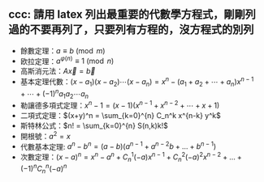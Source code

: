 ## ccc: 請用 latex 列出最重要的代數學方程式，剛剛列過的不要再列了，只要列有方程的，沒方程式的別列

* 餘數定理：$a \equiv b \pmod m$
* 欧拉定理：$a^{\varphi(n)} \equiv 1 \pmod{n}$
* 高斯消元法：$A \vec{x} = \vec{b}$
* 基本定理代數：$(x-a_1)(x-a_2)\cdots (x-a_n) = x^n - (a_1+a_2+\cdots +a_n)x^{n-1} + \cdots + (-1)^n a_1a_2 \cdots a_n$
* 勒讓德多項式定理：$x^n-1 = (x-1)(x^{n-1} + x^{n-2} + \cdots + x + 1)$
* 二項式定理：$(x+y)^n = \sum_{k=0}^{n} C_n^k x^{n-k} y^k$
* 斯特林公式：$n! = \sum_{k=0}^{n} S(n,k)k!$
* 開根號：$a^2 = x$
* 代數基本定理: $a^n - b^n = (a-b)(a^{n-1}+a^{n-2}b+...+b^{n-1})$
* 次數定理：$(x-a)^n = x^n -a^n+C_{n}^{1}(-a)x^{n-1}+C_{n}^{2}(-a)^2x^{n-2}+...+(-1)^nC_{n}^{n}(-a)^n$
